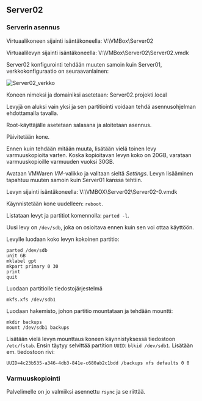 ## Server02

### Serverin asennus

Virtuaalikoneen sijainti isäntäkoneella: V:\\VMBox\Server02

Virtuaalilevyn sijainti isäntäkoneella: V:\\VMBox\Server02\Server02.vmdk

Server02 konfigurointi tehdään muuten samoin kuin Server01, verkkokonfiguraatio on seuraavanlainen:

![Server02_verkko](images/ipv4_server02.png?raw=True)

Koneen nimeksi ja domainiksi asetetaan: Server02.projekti.local

Levyjä on aluksi vain yksi ja sen partitiointi voidaan tehdä asennusohjelman ehdottamalla tavalla.

Root-käyttäjälle asetetaan salasana ja aloitetaan asennus.

Päivitetään kone.

Ennen kuin tehdään mitään muuta, lisätään vielä toinen levy varmuuskopioita varten. Koska kopioitavan levyn koko on 20GB, varataan varmuuskopioille varmuuden vuoksi 30GB.

Avataan VMWaren _VM_-valikko ja valitaan sieltä _Settings_. Levyn lisääminen tapahtuu muuten samoin kuin Server01 kanssa tehtiin.

Levyn sijainti isäntäkoneella: V:\\VMBOX\Server02\Server02-0.vmdk

Käynnistetään kone uudelleen: `reboot`.

Listataan levyt ja partitiot komennolla: `parted -l`.

Uusi levy on `/dev/sdb`, joka on osioitava ennen kuin sen voi ottaa käyttöön.

Levylle luodaan koko levyn kokoinen partitio:
```
parted /dev/sdb
unit GB
mklabel gpt
mkpart primary 0 30
print
quit
```

Luodaan partitiolle tiedostojärjestelmä
```
mkfs.xfs /dev/sdb1
```

Luodaan hakemisto, johon partitio mountataan ja tehdään mountti:
```
mkdir backups
mount /dev/sdb1 backups
```

Lisätään vielä levyn mounttaus koneen käynnistyksessä tiedostoon `/etc/fstab`. Ensin täytyy selvittää partition `UUID`: `blkid /dev/sdb1`. Lisätään em. tiedostoon rivi:
```
UUID=4c23b535-a346-4db3-841e-c680ab2c1bdd /backups xfs defaults 0 0
```

### Varmuuskopiointi

Palvelimelle on jo valmiiksi asennettu `rsync` ja se riittää.


